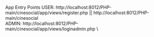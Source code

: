 App Entry Points
USER: http://localhost:8012/PHP-main/cinesocial/app/views/register.php || http://localhost:8012/PHP-main/cinesocial \
ADMIN: http://localhost:8012/PHP-main/cinesocial/app/views/loginadmin.php \
